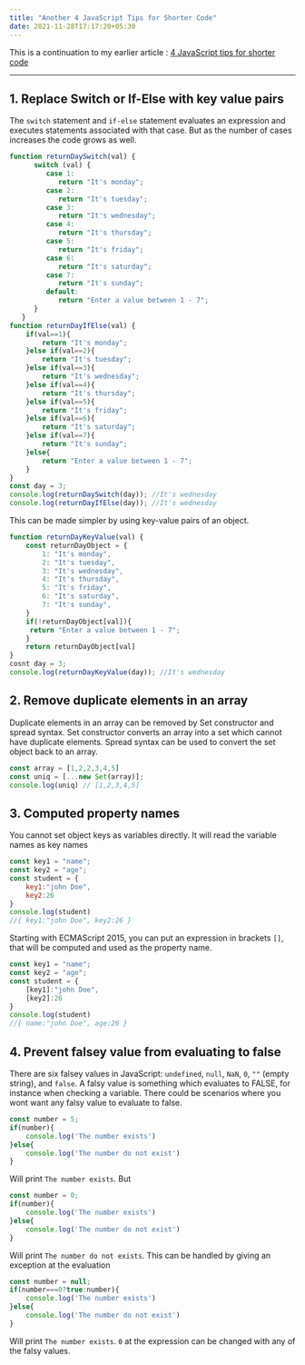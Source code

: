 ```yaml
---
title: "Another 4 JavaScript Tips for Shorter Code"
date: 2021-11-28T17:17:20+05:30
---
```


This is a continuation to my earlier article : [4 JavaScript tips for shorter code](https://abhinavvp.com/posts/4-javascript-tips-for-shorter-code/)

---

## 1. Replace Switch or If-Else with key value pairs

The `switch` statement and `if-else` statement evaluates an expression and executes statements associated with that case. But as the number of cases increases the code grows as well.

```js
function returnDaySwitch(val) {
      switch (val) {
         case 1:
            return "It's monday";
         case 2:
            return "It's tuesday";
         case 3:
            return "It's wednesday";
         case 4:
            return "It's thursday";
         case 5:
            return "It's friday";
         case 6:
            return "It's saturday";
         case 7:
            return "It's sunday";
         default:
            return "Enter a value between 1 - 7";
      }
   }
function returnDayIfElse(val) {
    if(val==1){
        return "It's monday";
    }else if(val==2){
        return "It's tuesday";
    }else if(val==3){
        return "It's wednesday";
    }else if(val==4){
        return "It's thursday";
    }else if(val==5){
        return "It's friday";
    }else if(val==6){
        return "It's saturday";
    }else if(val==7){
        return "It's sunday";
    }else{
        return "Enter a value between 1 - 7";
    }
}
const day = 3;
console.log(returnDaySwitch(day)); //It's wednesday
console.log(returnDayIfElse(day)); //It's wednesday
```

This can be made simpler by using key-value pairs of an object. 
```js
function returnDayKeyValue(val) {
    const returnDayObject = {
        1: "It's monday",
        2: "It's tuesday",
        3: "It's wednesday",
        4: "It's thursday",
        5: "It's friday",
        6: "It's saturday",
        7: "It's sunday",
    }
    if(!returnDayObject[val]){
     return "Enter a value between 1 - 7";
    }
    return returnDayObject[val]
}
cosnt day = 3;
console.log(returnDayKeyValue(day)); //It's wednesday
```

## 2. Remove duplicate elements in an array

Duplicate elements in an array can be removed by Set constructor and spread syntax. Set constructor converts an array into a set which cannot have duplicate elements. Spread syntax can be used to convert the set object back to an array.

```js
const array = [1,2,2,3,4,5]
const uniq = [...new Set(array)];
console.log(uniq) // [1,2,3,4,5]
```

## 3. Computed property names

You cannot set object keys as variables directly. It will read the variable names as key names

```js
const key1 = "name";
const key2 = "age";
const student = {
    key1:"john Doe",
    key2:26
}
console.log(student)
//{ key1:"john Doe", key2:26 }
```

Starting with ECMAScript 2015, you can put an expression in brackets `[]`, that will be computed and used as the property name. 
```js
const key1 = "name";
const key2 = "age";
const student = {
    [key1]:"john Doe",
    [key2]:26
}
console.log(student)
//{ name:"john Doe", age:26 }
```

## 4. Prevent falsey value from evaluating to false

There are six falsey values in JavaScript: `undefined`, `null`, `NaN`, `0`, `""` (empty string), and `false`. A falsy value is something which evaluates to FALSE, for instance when checking a variable. There could be scenarios where you wont want any falsy value to evaluate to false.

```js
const number = 5;
if(number){
    console.log('The number exists')
}else{
    console.log('The number do not exist')
}
```

Will print `The number exists`. But

```js
const number = 0;
if(number){
    console.log('The number exists')
}else{
    console.log('The number do not exist')
}
```

Will print `The number do not exists`. This can be handled by giving an exception at the evaluation

```js
const number = null;
if(number===0?true:number){
    console.log('The number exists')
}else{
    console.log('The number do not exist')
}
```

Will print `The number exists`. `0` at the expression can be changed with any of the falsy values.